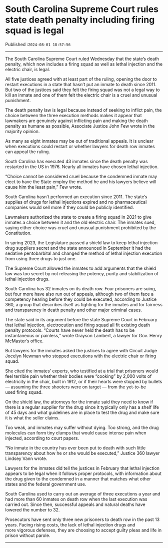 # South Carolina Supreme Court rules state death penalty including firing squad is legal

Published :`2024-08-01 18:57:56`

---

The South Carolina Supreme Court ruled Wednesday that the state’s death penalty, which now includes a firing squad as well as lethal injection and the electric chair, is legal.

All five justices agreed with at least part of the ruling, opening the door to restart executions in a state that hasn’t put an inmate to death since 2011. But two of the justices said they felt the firing squad was not a legal way to kill an inmate and one of them felt the electric chair is a cruel and unusual punishment.

The death penalty law is legal because instead of seeking to inflict pain, the choice between the three execution methods makes it appear that lawmakers are genuinely against inflicting pain and making the death penalty as humane as possible, Associate Justice John Few wrote in the majority opinion.

As many as eight inmates may be out of traditional appeals. It is unclear when executions could restart or whether lawyers for death row inmates can appeal the ruling.

South Carolina has executed 43 inmates since the death penalty was restarted in the US in 1976. Nearly all inmates have chosen lethal injection.

“Choice cannot be considered cruel because the condemned inmate may elect to have the State employ the method he and his lawyers believe will cause him the least pain,” Few wrote.

South Carolina hasn’t performed an execution since 2011. The state’s supplies of drugs for lethal injections expired and no pharmaceutical companies would sell more if they could be publicly identified.

Lawmakers authorized the state to create a firing squad in 2021 to give inmates a choice between it and the old electric chair. The inmates sued, saying either choice was cruel and unusual punishment prohibited by the Constitution.

In spring 2023, the Legislature passed a shield law to keep lethal injection drug suppliers secret and the state announced in September it had the sedative pentobarbital and changed the method of lethal injection execution from using three drugs to just one.

The Supreme Court allowed the inmates to add arguments that the shield law was too secret by not releasing the potency, purity and stabilization of lethal injection drugs.

South Carolina has 32 inmates on its death row. Four prisoners are suing, but four more have also run out of appeals, although two of them face a competency hearing before they could be executed, according to Justice 360, a group that describes itself as fighting for the inmates and for fairness and transparency in death penalty and other major criminal cases.

The state said in its argument before the state Supreme Court in February that lethal injection, electrocution and firing squad all fit existing death penalty protocols. “Courts have never held the death has to be instantaneous or painless,” wrote Grayson Lambert, a lawyer for Gov. Henry McMaster’s office.

But lawyers for the inmates asked the justices to agree with Circuit Judge Jocelyn Newman who stopped executions with the electric chair or firing squad.

She cited the inmates’ experts, who testified at a trial that prisoners would feel terrible pain whether their bodies were “cooking” by 2,000 volts of electricity in the chair, built in 1912, or if their hearts were stopped by bullets — assuming the three shooters were on target — from the yet-to-be used firing squad.

On the shield law, the attorneys for the inmate said they need to know if there is a regular supplier for the drug since it typically only has a shelf life of 45 days and what guidelines are in place to test the drug and make sure it is what the seller claims.

Too weak, and inmates may suffer without dying. Too strong, and the drug molecules can form tiny clumps that would cause intense pain when injected, according to court papers.

“No inmate in the country has ever been put to death with such little transparency about how he or she would be executed,” Justice 360 lawyer Lindsey Vann wrote.

Lawyers for the inmates did tell the justices in February that lethal injection appears to be legal when it follows proper protocols, with information about the drug given to the condemned in a manner that matches what other states and the federal government use.

South Carolina used to carry out an average of three executions a year and had more than 60 inmates on death row when the last execution was carried out. Since then, successful appeals and natural deaths have lowered the number to 32.

Prosecutors have sent only three new prisoners to death row in the past 13 years. Facing rising costs, the lack of lethal injection drugs and more vigorous defenses, they are choosing to accept guilty pleas and life in prison without parole.

---

